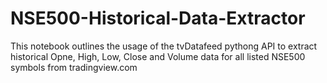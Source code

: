 # NSE500-Historical-Data-Extractor
This notebook outlines the usage of the tvDatafeed pythong API to extract historical Opne, High, Low, Close and Volume data for all listed NSE500 symbols from
tradingview.com
